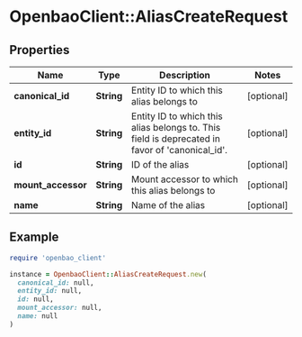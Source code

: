 # OpenbaoClient::AliasCreateRequest

## Properties

| Name | Type | Description | Notes |
| ---- | ---- | ----------- | ----- |
| **canonical_id** | **String** | Entity ID to which this alias belongs to | [optional] |
| **entity_id** | **String** | Entity ID to which this alias belongs to. This field is deprecated in favor of &#39;canonical_id&#39;. | [optional] |
| **id** | **String** | ID of the alias | [optional] |
| **mount_accessor** | **String** | Mount accessor to which this alias belongs to | [optional] |
| **name** | **String** | Name of the alias | [optional] |

## Example

```ruby
require 'openbao_client'

instance = OpenbaoClient::AliasCreateRequest.new(
  canonical_id: null,
  entity_id: null,
  id: null,
  mount_accessor: null,
  name: null
)
```

